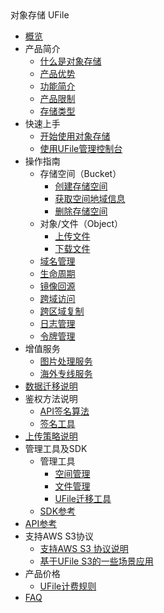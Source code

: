 <div class="sidebar_title icon__ufile"> 对象存储 UFile</div>

* [概览](storage_cdn/ufile/overview)
* 产品简介
    * [什么是对象存储](storage_cdn/ufile/introduction/concept)
    * [产品优势](storage_cdn/ufile/introduction/advantages)
    * [功能简介](storage_cdn/ufile/introduction/functions)
    * [产品限制](storage_cdn/ufile/introduction/limit)
    * [存储类型](storage_cdn/ufile/introduction/storage_type)
* 快速上手
    * [开始使用对象存储](storage_cdn/ufile/quick/quick_start)
    * [使用UFile管理控制台](storage_cdn/ufile/quick/console)
* 操作指南
    * 存储空间（Bucket）
        * [创建存储空间](storage_cdn/ufile/guide/bucket/devguide)
        * [获取空间地域信息](storage_cdn/ufile/guide/bucket/describe)
        * [删除存储空间](storage_cdn/ufile/guide/bucket/delete)
    * 对象/文件（Object）
        * [上传文件](storage_cdn/ufile/guide/file/put)
        * [下载文件](storage_cdn/ufile/guide/file/download)
    * [域名管理](storage_cdn/ufile/guide/domain)
    * [生命周期](storage_cdn/ufile/guide/lifecycle)
    * [镜像回源](storage_cdn/ufile/guide/mirror)
    * [跨域访问](storage_cdn/ufile/guide/cors)
    * [跨区域复制](storage_cdn/ufile/guide/multisite)
    * [日志管理](storage_cdn/ufile/guide/logging)
    * [令牌管理](storage_cdn/ufile/guide/token)
* 增值服务
    * [图片处理服务](storage_cdn/ufile/service/pic)
    * [海外专线服务](storage_cdn/ufile/service/overseas)
* [数据迁移说明](storage_cdn/ufile/remove)
* 鉴权方法说明
    * [API签名算法](storage_cdn/ufile/api/authorization)
    * [签名工具](storage_cdn/ufile/api/authorization-tool)
* [上传策略说明](storage_cdn/ufile/putpolicy)
* 管理工具及SDK
    * 管理工具
        * [空间管理](storage_cdn/ufile/tools/tools/tools_bcket)
        * [文件管理](storage_cdn/ufile/tools/tools/tools_file)
        * [UFile迁移工具](storage_cdn/ufile/tools/tools/ufile_import)
    * [SDK参考](storage_cdn/ufile/tools/sdk)
* [API参考](storage_cdn/ufile/api_reference)
* 支持AWS S3协议
    * [支持AWS S3 协议说明](storage_cdn/ufile/s3/s3_introduction)
    * [基于UFile S3的一些场景应用](storage_cdn/ufile/s3/s3_application)
* 产品价格
    * [UFile计费规则](storage_cdn/ufile/bill/new)
* [FAQ](storage_cdn/ufile/faq)
    
    
    
        

